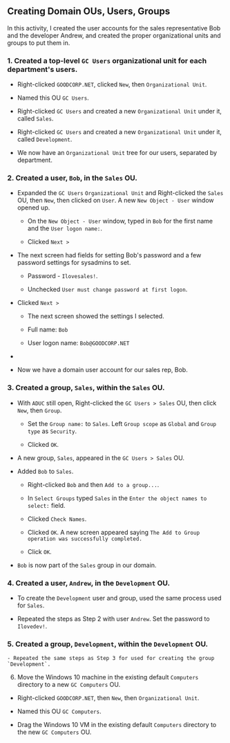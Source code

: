 
## Creating Domain OUs, Users, Groups

In this activity, I created the user accounts for the sales representative Bob and the developer Andrew, and created the proper organizational units and groups to put them in.

### 1. Created a top-level `GC Users` organizational unit for each department's users.

   - Right-clicked `GOODCORP.NET`, clicked `New`, then `Organizational Unit`.

   - Named this OU `GC Users`.

   - Right-clicked `GC Users` and created a new `Organizational Unit` under it, called `Sales`.

   - Right-clicked `GC Users` and created a new `Organizational Unit` under it, called `Development`.

  - We now have an `Organizational Unit` tree for our users, separated by department.


### 2. Created a user, `Bob`, in the `Sales` OU. 

  - Expanded the `GC Users` `Organizational Unit` and Right-clicked the `Sales` OU, then `New`, then clicked on `User`. A new `New Object - User` window opened up.

    - On the `New Object - User` window, typed in `Bob` for the first name and the `User logon name:`.

    - Clicked `Next >`

  - The next screen had fields for setting Bob's password and a few password settings for sysadmins to set.

    - Password - `Ilovesales!`.

    - Unchecked `User must change password at first logon`.

  - Clicked `Next >`

    - The next screen showed the settings I selected.

    - Full name: `Bob`

    - User logon name: `Bob@GOODCORP.NET`


  - 
  - Now we have a domain user account for our sales rep, Bob.


### 3. Created a group, `Sales`, within the `Sales` OU.

  - With `ADUC` still open, Right-clicked the `GC Users > Sales` OU, then click `New`, then `Group`.

    - Set the `Group name:` to `Sales`. Left `Group scope` as `Global` and `Group type` as `Security`.

    - Clicked `OK`.

  - A new group, `Sales`, appeared in the `GC Users > Sales` OU.

  - Added `Bob` to `Sales`.  

    - Right-clicked `Bob` and then `Add to a group...`.

    - In `Select Groups` typed `Sales` in the `Enter the object names to select:` field.

    - Clicked `Check Names`.

    - Clicked `OK`. A new screen appeared saying `The Add to Group operation was successfully completed.`

    - Click `OK`.

  - `Bob` is now part of the `Sales` group in our domain.

### 4. Created a user, `Andrew`, in the `Development` OU.

  - To create the `Development` user and group, used the same process used for `Sales`. 

  - Repeated the steps as Step 2 with user `Andrew`. Set the password to `Ilovedev!`.


### 5. Created a group, `Development`, within the `Development` OU. 

    - Repeated the same steps as Step 3 for used for creating the group `Development`.


6. Move the Windows 10 machine in the existing default `Computers` directory to a new `GC Computers` OU.


  - Right-clicked `GOODCORP.NET`, then `New`, then `Organizational Unit`.

  - Named this OU `GC Computers`.

  - Drag the Windows 10 VM in the existing default `Computers` directory to the new `GC Computers` OU.




